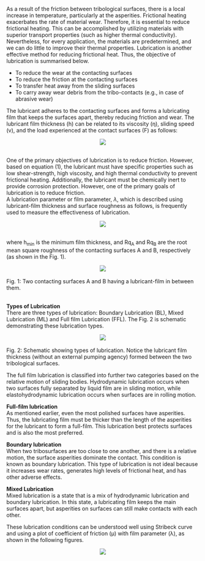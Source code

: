 As a result of the friction between tribological surfaces, there is a local increase in temperature, particularly at the asperities. Frictional heating exacerbates the rate of material wear. Therefore, it is essential to reduce frictional heating. This can be accomplished by utilizing materials with superior transport properties (such as higher thermal conductivity). Nevertheless, for every application, the materials are predetermined, and we can do little to improve their thermal properties. Lubrication is another effective method for reducing frictional heat.
Thus, the objective of lubrication is summarised below.<br>
* To reduce the wear at the contacting surfaces<br>
* To reduce the friction at the contacting surfaces<br>
* To transfer heat away from the sliding surfaces<br>
* To carry away wear debris from the tribo-contacts (e.g., in case of abrasive wear)<br>

The lubricant adheres to the contacting surfaces and forms a lubricating film that keeps the surfaces apart, thereby reducing friction and wear. The lubricant film thickness (h) can be related to its viscosity (η), sliding speed (v), and the load experienced at the contact surfaces (F) as follows:<br>
<center><image src="images/pic1.PNG"></center><br>

One of the primary objectives of lubrication is to reduce friction. However, based on equation (1), the lubricant must have specific properties such as low shear-strength, high viscosity, and high thermal conductivity to prevent frictional heating. Additionally, the lubricant must be chemically inert to provide corrosion protection. However, one of the primary goals of lubrication is to reduce friction.<br>
A lubrication parameter or film parameter, <i>λ</i>, which is described using lubricant-film thickness and surface roughness as follows, is frequently used to measure the effectiveness of lubrication.<br>
<center><image src="images/pic2.PNG"></center><br>

where h<sub>min</sub> is the minimum film thickness, and Rq<sub>A</sub> and Rq<sub>B</sub> are the root mean square roughness of the contacting surfaces A and B, respectively (as shown in the Fig. 1).<br>
<center><image src="images/pic3.png"></center><br>
Fig. 1: Two contacting surfaces A and B having a lubricant-film in between them.<br><br>

<b>Types of Lubrication</b><br>
There are three types of lubrication: Boundary Lubrication (BL), Mixed Lubrication (ML) and Full film Lubrication (FFL). The Fig. 2 is schematic demonstrating these lubrication types.<br> 
<center><image src="images/pic4.png"></center><br>
Fig. 2: Schematic showing types of lubrication. Notice the lubricant film thickness (without an external pumping agency) formed between the two tribological surfaces.<br>

The full film lubrication is classified into further two categories based on the relative motion of sliding bodies. Hydrodynamic lubrication occurs when two surfaces fully separated by liquid film are in sliding motion, while elastohydrodynamic lubrication occurs when surfaces are in rolling motion.<br>

<b>Full-film lubrication</b><br>
As mentioned earlier, even the most polished surfaces have asperities. Thus, the lubricating film must be thicker than the length of the asperities for the lubricant to form a full-film. This lubrication best protects surfaces and is also the most preferred.<br>

<b>Boundary lubrication</b><br>
When two tribosurfaces are too close to one another, and there is a relative motion, the surface asperities dominate the contact. This condition is known as boundary lubrication. This type of lubrication is not ideal because it increases wear rates, generates high levels of frictional heat, and has other adverse effects.<br>

<b>Mixed Lubrication </b><br>
Mixed lubrication is a state that is a mix of hydrodynamic lubrication and boundary lubrication. In this state, a lubricating film keeps the main surfaces apart, but asperities on surfaces can still make contacts with each other.<br>

These lubrication conditions can be understood well using Stribeck curve and using a plot of coefficient of friction (µ) with film parameter (λ), as shown in the following figures.<br>
<center><image src="images/pic5.png"></center>


